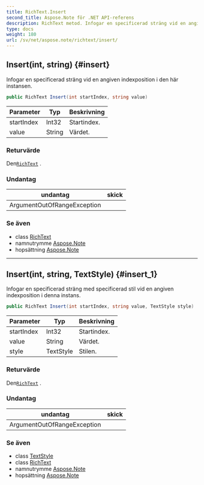 ```yaml
---
title: RichText.Insert
second_title: Aspose.Note för .NET API-referens
description: RichText metod. Infogar en specificerad sträng vid en angiven indexposition i den här instansen.
type: docs
weight: 180
url: /sv/net/aspose.note/richtext/insert/
---
```

## Insert(int, string) {#insert}

Infogar en specificerad sträng vid en angiven indexposition i den här instansen.

```csharp
public RichText Insert(int startIndex, string value)
```

| Parameter | Typ | Beskrivning |
| --- | --- | --- |
| startIndex | Int32 | Startindex. |
| value | String | Värdet. |

### Returvärde

Den[`RichText`](../) .

### Undantag

| undantag | skick |
| --- | --- |
| ArgumentOutOfRangeException |  |

### Se även

* class [RichText](../)
* namnutrymme [Aspose.Note](../../richtext/)
* hopsättning [Aspose.Note](../../../)

---

## Insert(int, string, TextStyle) {#insert_1}

Infogar en specificerad sträng med specificerad stil vid en angiven indexposition i denna instans.

```csharp
public RichText Insert(int startIndex, string value, TextStyle style)
```

| Parameter | Typ | Beskrivning |
| --- | --- | --- |
| startIndex | Int32 | Startindex. |
| value | String | Värdet. |
| style | TextStyle | Stilen. |

### Returvärde

Den[`RichText`](../) .

### Undantag

| undantag | skick |
| --- | --- |
| ArgumentOutOfRangeException |  |

### Se även

* class [TextStyle](../../textstyle/)
* class [RichText](../)
* namnutrymme [Aspose.Note](../../richtext/)
* hopsättning [Aspose.Note](../../../)


